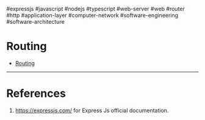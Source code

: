 #expressjs #javascript #nodejs #typescript #web-server #web #router #http #application-layer #computer-network #software-engineering #software-architecture 

# Routing
- [Routing](Routing.md)

---
# References
1. https://expressjs.com/ for Express Js official documentation. 